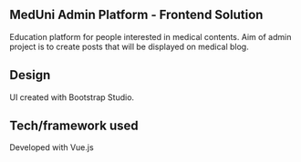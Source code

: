 ## MedUni Admin Platform - Frontend Solution

Education platform for people interested in medical contents.
Aim of admin project is to create posts that will be displayed on medical blog.

## Design

UI created with Bootstrap Studio.


## Tech/framework used

Developed with Vue.js

